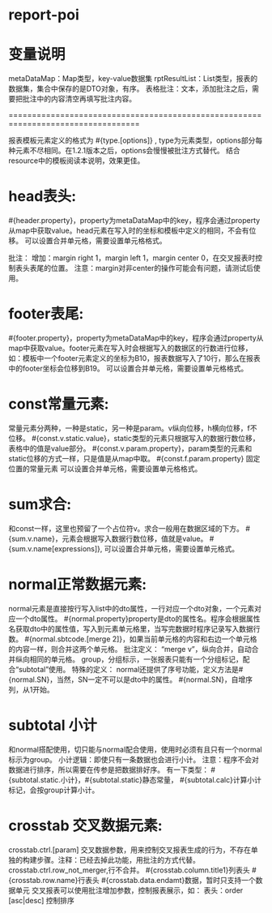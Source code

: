 # report-poi

# 变量说明
metaDataMap：Map类型，key-value数据集
rptResultList：List类型，报表的数据集，集合中保存的是DTO对象，有序。
表格批注：文本，添加批注之后，需要把批注中的内容清空再填写批注内容。

==================================================================================

报表模板元素定义的格式为 #{type.[options]} ,
type为元素类型，options部分每种元素不尽相同。在1.2.1版本之后，options会慢慢被批注方式替代。
结合resource中的模板阅读本说明，效果更佳。

# head表头:
#{header.property}，property为metaDataMap中的key，程序会通过property从map中获取value。head元素在写入时的坐标和模板中定义的相同，不会有位移。
可以设置合并单元格，需要设置单元格格式。

批注：
增加：margin right 1，margin left 1，margin center 0，在交叉报表时控制表头表尾的位置。
注意：margin对非center的操作可能会有问题，请测试后使用。


# footer表尾:
#{footer.property}，property为metaDataMap中的key，程序会通过property从map中获取value。footer元素在写入时会根据写入的数据区的行数进行位移，如：模板中一个footer元素定义的坐标为B10，报表数据写入了10行，那么在报表中的footer坐标会位移到B19。
可以设置合并单元格，需要设置单元格格式。

#  const常量元素:
常量元素分两种，一种是static，另一种是param。v纵向位移，h横向位移，f不位移。
#{const.v.static.value}，static类型的元素只根据写入的数据行数位移，表格中的值是value部分。
#{const.v.param.property}，param类型的元素和static位移的方式一样，只是值是从map中取。
#{const.f.param.property} 固定位置的常量元素
可以设置合并单元格，需要设置单元格格式。

# sum求合:
和const一样，这里也预留了一个占位符v。求合一般用在数据区域的下方。
#{sum.v.name}，元素会根据写入数据行数位移，值就是value。
#{sum.v.name[expressions]},
可以设置合并单元格，需要设置单元格式。

# normal正常数据元素:
normal元素是直接按行写入list中的dto属性，一行对应一个dto对象，一个元素对应一个dto属性。
#{normal.property}property是dto的属性名。程序会根据属性名获取dto中的属性值，写入到元素单元格里，当写完数据时程序记录写入数据行数。
#{normal.sbtcode.[merge 2]}，如果当前单元格的内容和右边一个单元格的内容一样，则合并这两个单元格。
批注定义：
“merge v”，纵向合并，自动合并纵向相同的单元格。
group，分组标示，一张报表只能有一个分组标记，配合“subtotal”使用。
特殊的定义：
normal还提供了序号功能，定义方法是#{normal.SN}，当然，SN一定不可以是dto中的属性。
#{normal.SN}，自增序列，从1开始。
# subtotal 小计
和normal搭配使用，切只能与normal配合使用，使用时必须有且只有一个normal标示为group。
小计逻辑：即使只有一条数据也会进行小计。
注意：程序不会对数据进行排序，所以需要在传参是把数据排好序。
有一下类型：
#{subtotal.static.小计}，#{subtotal.static}静态常量，
#{subtotal.calc}计算小计标记，会按group计算小计。

# crosstab 交叉数据元素:
crosstab.ctrl.[param] 交叉数据参数，用来控制交叉报表生成的行为，不存在单独的构建步骤。注释：已经去掉此功能，用批注的方式代替。
crosstab.ctrl.row_not_merger,行不合并。
#{crosstab.column.title1}列表头
#{crosstab.row.name}行表头
#{crosstab.data.endamt}数据，暂时只支持一个数据单元
交叉报表可以使用批注增加参数，控制报表展示，如：
表头：order [asc|desc]  控制排序
